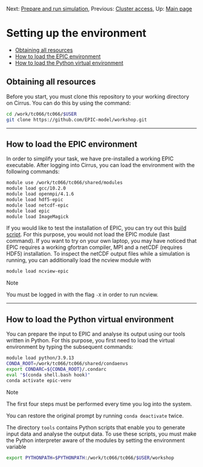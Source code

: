 Next: [Prepare and run simulation](03-moist_bubble.md), Previous: [Cluster access](01-cluster_access.md), Up: [Main page](../README.md)

# Setting up the environment
- [Obtaining all resources](#obtaining-all-resources)
- [How to load the EPIC environment](#how-to-load-the-epic-environment)
- [How to load the Python virtual environment](#how-to-load-the-python-virtual-environment)


## Obtaining all resources
Before you start, you must clone this repository to your working directory on Cirrus.
You can do this by using the command:

```bash
cd /work/tc066/tc066/$USER
git clone https://github.com/EPIC-model/workshop.git
```


***

## How to load the EPIC environment
In order to simplify your task, we have pre-installed a working EPIC executable.
After logging into Cirrus, you can load the environment with the following commands:

```bash
module use /work/tc066/tc066/shared/modules
module load gcc/10.2.0
module load openmpi/4.1.6
module load hdf5-epic
module load netcdf-epic
module load epic
module load ImageMagick
```

If you would like to test the installation of EPIC, you can try out this [build script](../build-epic.sh).
For this purpose, you would not load the EPIC module (last command).
If you want to try on your own laptop, you may have noticed that EPIC requires a working gfortran compiler, MPI and a netCDF (requires HDF5) installation.
To inspect the netCDF output files while a simulation is running, you can additionally load the ncview module with

```bash
module load ncview-epic
```
> [!NOTE]
> You must be logged in with the flag `-X` in order to run ncview.

***

## How to load the Python virtual environment
You can prepare the input to EPIC and analyse its output using our tools written in Python.
For this purpose, you first need to load the virtual environment by typing the subsequent commands:
```bash
module load python/3.9.13
CONDA_ROOT=/work/tc066/tc066/shared/condaenvs
export CONDARC=${CONDA_ROOT}/.condarc
eval "$(conda shell.bash hook)"
conda activate epic-venv
```
> [!NOTE]
> The first four steps must be performed every time you log into the system.
>
> You can restore the original prompt by running ```conda deactivate``` twice.

The directory ```tools``` contains Python scripts that enable you to generate input data
and analyse the output data. To use these scripts, you  must make the Python interpreter
aware of the modules by setting the environment variable
```bash
export PYTHONPATH=$PYTHONPATH:/work/tc066/tc066/$USER/workshop
```
